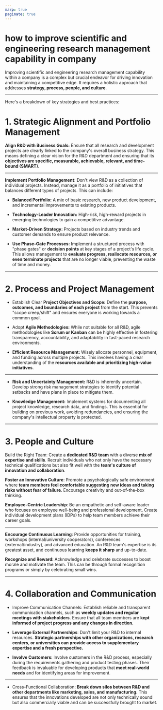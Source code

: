 ```yaml
---
marp: true
paginate: true
---
```


# how to improve scientific and engineering research management capability in company


Improving scientific and engineering research management capability within a company is a complex but crucial endeavor for driving innovation and maintaining a competitive edge. It requires a holistic approach that addresses **strategy, process, people, and culture**. 

---

Here's a breakdown of key strategies and best practices:

# 1. Strategic Alignment and Portfolio Management
**Align R&D with Business Goals:** Ensure that all research and development projects are clearly linked to the company's overall business strategy. This means defining a clear vision for the R&D department and ensuring that its **objectives are specific, measurable, achievable, relevant, and time-bound (SMART)**.

---

**Implement Portfolio Management:** Don't view R&D as a collection of individual projects. Instead, manage it as a portfolio of initiatives that balances different types of projects. This can include:

- **Balanced Portfolio:** A mix of basic research, new product development, and incremental improvements to existing products.

- **Technology-Leader Innovation:** High-risk, high-reward projects in emerging technologies to gain a competitive advantage.

- **Market-Driven Strategy:** Projects based on industry trends and customer demands to ensure product relevance.

- **Use Phase-Gate Processes:** Implement a structured process with "phase gates" or **decision points** at key stages of a project's life cycle. This allows management to **evaluate progress, reallocate resources, or even terminate projects** that are no longer viable, preventing the waste of time and money.

---

# 2. Process and Project Management
- Establish Clear **Project Objectives and Scope:** Define the **purpose, outcomes, and boundaries of each project** from the start. This prevents "scope creep/shift" and ensures everyone is working towards a common goal.

- Adopt **Agile Methodologies:** While not suitable for all R&D, agile methodologies like **Scrum or Kanban** can be highly effective in fostering transparency, accountability, and adaptability in fast-paced research environments.

- **Efficient Resource Management:** Wisely allocate personnel, equipment, and funding across multiple projects. This involves having a clear understanding of the **resources available and prioritizing high-value initiatives**.

--- 
- **Risk and Uncertainty Management:** R&D is inherently uncertain. Develop strong risk management strategies to identify potential setbacks and have plans in place to mitigate them.

- **Knowledge Management:** Implement systems for documenting all project knowledge, research data, and findings. This is essential for building on previous work, avoiding redundancies, and ensuring the company's intellectual property is protected.

---
# 3. People and Culture

Build the Right Team: Create a **dedicated R&D team** with a diverse **mix of expertise and skills**. Recruit individuals who not only have the necessary technical qualifications but also fit well with the **team's culture of innovation and collaboration**.

**Foster an Innovative Culture**: Promote a psychologically safe environment where **team members feel comfortable suggesting new ideas and taking risks without fear of failure**. Encourage creativity and out-of-the-box thinking.

**Employee-Centric Leadership**: Be an empathetic and self-aware leader who focuses on employee well-being and professional development. Create individual development plans (IDPs) to help team members achieve their career goals.

---

**Encourage Continuous Learning**: Provide opportunities for training, workshops (internal/university cooperators), conferences (external/industry), and advanced education. An R&D team's expertise is its greatest asset, and continuous learning **keeps it sharp** and up-to-date.

**Recognize and Reward**: Acknowledge and celebrate successes to boost morale and motivate the team. This can be through formal recognition programs or simply by celebrating small wins.

---
# 4. Collaboration and Communication
- Improve Communication Channels: Establish reliable and transparent communication channels, such as **weekly updates and regular meetings with stakeholders**. Ensure that all team members are **kept informed of project progress and any changes in direction**.


- **Leverage External Partnerships**: Don't limit your R&D to internal resources. **Strategic partnerships with other organizations, research centers, or universities can provide access to supplementary expertise and a fresh perspective.**

- **Involve Customers**: Involve customers in the R&D process, especially during the requirements gathering and product testing phases. Their feedback is invaluable for developing products that **meet real-world needs** and for identifying areas for improvement.

---
- Cross-Functional Collaboration: **Break down silos between R&D and other departments like marketing, sales, and manufacturing**. This ensures that the innovations developed are not only technically sound but also commercially viable and can be successfully brought to market.
